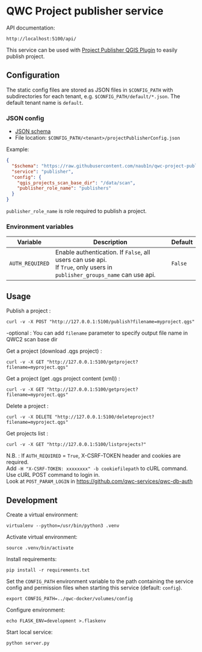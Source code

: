 QWC Project publisher service
=================

API documentation:

    http://localhost:5100/api/

This service can be used with [Project Publisher QGIS Plugin](https://github.com/naub1n/QGIS_Project_Publisher) to easily publish project.


Configuration
-------------

The static config files are stored as JSON files in `$CONFIG_PATH` with subdirectories for each tenant,
e.g. `$CONFIG_PATH/default/*.json`. The default tenant name is `default`.

### JSON config

* [JSON schema](schemas/qwc-project-publisher-service.json)
* File location: `$CONFIG_PATH/<tenant>/projectPublisherConfig.json`

Example:
```json
{
  "$schema": "https://raw.githubusercontent.com/naub1n/qwc-project-publisher-service/master/schemas/qwc-project-publisher-service.json",
  "service": "publisher",
  "config": {
    "qgis_projects_scan_base_dir": "/data/scan", 
    "publisher_role_name": "publishers"
  }
}
```

`publisher_role_name` is role required to publish a project.

### Environment variables

| Variable                   | Description                                   |  Default        |
|----------------------------|-----------------------------------------------|-----------------|
| `AUTH_REQUIRED`            | Enable authentication. If `False`, all users can use api.</br>If `True`, only users in `publisher_groups_name` can use api.| `False`         |



Usage
-----

Publish a project :

`curl -v -X POST "http://127.0.0.1:5100/publish?filename=myproject.qgs"`

-optional : You can add `filename` parameter to specify output file name in QWC2 scan base dir

Get a project (download .qgs project) :

`curl -v -X GET "http://127.0.0.1:5100/getproject?filename=myproject.qgs"`

Get a project (get .qgs project content (xml)) :

`curl -v -X GET "http://127.0.0.1:5100/getproject?filename=myproject.qgs"`

Delete a project :

`curl -v -X DELETE "http://127.0.0.1:5100/deleteproject?filename=myproject.qgs"`

Get projects list :

`curl -v -X GET "http://127.0.0.1:5100/listprojects?"`

N.B. : If `AUTH_REQUIRED` = `True`, X-CSRF-TOKEN header and cookies are required.</br>
Add `-H "X-CSRF-TOKEN: xxxxxxxx" -b cookiefilepath` to cURL command.<br>
Use cURL POST command to login in.<br>
Look at `POST_PARAM_LOGIN` in https://github.com/qwc-services/qwc-db-auth

Development
-----------

Create a virtual environment:

    virtualenv --python=/usr/bin/python3 .venv

Activate virtual environment:

    source .venv/bin/activate

Install requirements:

    pip install -r requirements.txt

Set the `CONFIG_PATH` environment variable to the path containing the service config and permission files when starting this service (default: `config`).

    export CONFIG_PATH=../qwc-docker/volumes/config

Configure environment:

    echo FLASK_ENV=development >.flaskenv

Start local service:

    python server.py 

